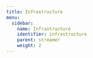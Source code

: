 ```yaml
---
title: Infrastructure
menu:
  sidebar:
    name: Infrastructure
    identifier: infrastructure
    parent: streamer
    weight: 2
---
```

